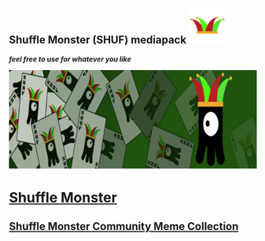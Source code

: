 ## Shuffle Monster (SHUF) mediapack <img src="/Main%20Hat%20Logo/hat-logo-transparent.png" width="75" height="75">
 ***feel free to use for whatever you like***

<img src="/Media/shuffled-banner-800x200.png" width="800" height="200">

# [Shuffle Monster](https://shuffle.monster)

## [Shuffle Monster Community Meme Collection](https://github.com/ShuffleMonster/mediapack/tree/master/memes)
